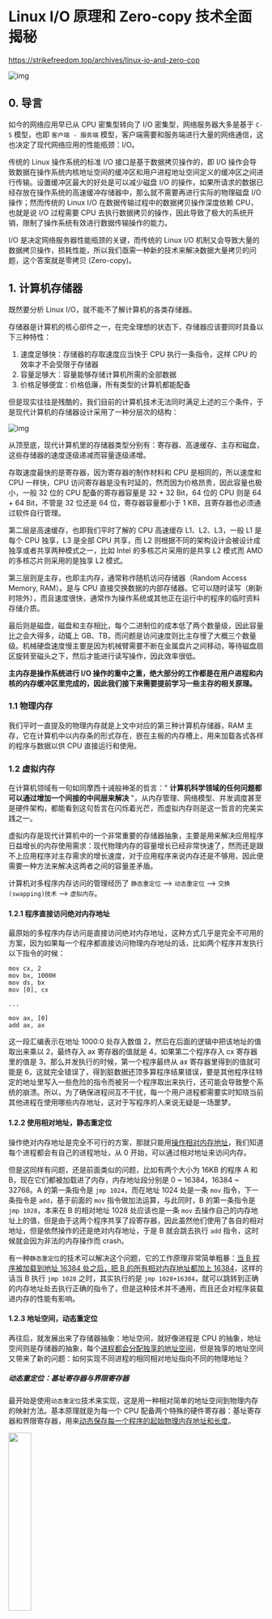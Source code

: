# Linux I/O 原理和 Zero-copy 技术全面揭秘

https://strikefreedom.top/archives/linux-io-and-zero-cop


![img](./20230212-linux-io-and-zero-copy.md.assets/linux-zero-copy-stack.png)

## 0. 导言

如今的网络应用早已从 CPU 密集型转向了 I/O 密集型，网络服务器大多是基于 `C-S` 模型，也即 `客户端 - 服务端` 模型，客户端需要和服务端进行大量的网络通信，这也决定了现代网络应用的性能瓶颈：I/O。

传统的 Linux 操作系统的标准 I/O 接口是基于数据拷贝操作的，即 I/O 操作会导致数据在操作系统内核地址空间的缓冲区和用户进程地址空间定义的缓冲区之间进行传输。设置缓冲区最大的好处是可以减少磁盘 I/O 的操作，如果所请求的数据已经存放在操作系统的高速缓冲存储器中，那么就不需要再进行实际的物理磁盘 I/O 操作；然而传统的 Linux I/O 在数据传输过程中的数据拷贝操作深度依赖 CPU，也就是说 I/O 过程需要 CPU 去执行数据拷贝的操作，因此导致了极大的系统开销，限制了操作系统有效进行数据传输操作的能力。

I/O 是决定网络服务器性能瓶颈的关键，而传统的 Linux I/O 机制又会导致大量的数据拷贝操作，损耗性能，所以我们亟需一种新的技术来解决数据大量拷贝的问题，这个答案就是零拷贝 (Zero-copy)。

## 1. 计算机存储器

既然要分析 Linux I/O，就不能不了解计算机的各类存储器。

存储器是计算机的核心部件之一，在完全理想的状态下，存储器应该要同时具备以下三种特性：

1. 速度足够快：存储器的存取速度应当快于 CPU 执行一条指令，这样 CPU 的效率才不会受限于存储器
2. 容量足够大：容量能够存储计算机所需的全部数据
3. 价格足够便宜：价格低廉，所有类型的计算机都能配备

但是现实往往是残酷的，我们目前的计算机技术无法同时满足上述的三个条件，于是现代计算机的存储器设计采用了一种分层次的结构：

![img](./20230212-linux-io-and-zero-copy.md.assets/typical-memory-hierarchy.png)

从顶至底，现代计算机里的存储器类型分别有：寄存器、高速缓存、主存和磁盘，这些存储器的速度逐级递减而容量逐级递增。

存取速度最快的是寄存器，因为寄存器的制作材料和 CPU 是相同的，所以速度和 CPU 一样快，CPU 访问寄存器是没有时延的，然而因为价格昂贵，因此容量也极小，一般 32 位的 CPU 配备的寄存器容量是 32 + 32 Bit，64 位的 CPU 则是 64 + 64 Bit，不管是 32 位还是 64 位，寄存器容量都小于 1 KB，且寄存器也必须通过软件自行管理。

第二层是高速缓存，也即我们平时了解的 CPU 高速缓存 L1、L2、L3，一般 L1 是每个 CPU 独享，L3 是全部 CPU 共享，而 L2 则根据不同的架构设计会被设计成独享或者共享两种模式之一，比如 Intel 的多核芯片采用的是共享 L2 模式而 AMD 的多核芯片则采用的是独享 L2 模式。

第三层则是主存，也即主内存，通常称作随机访问存储器（Random Access Memory, RAM）。是与 CPU 直接交换数据的内部存储器。它可以随时读写（刷新时除外），而且速度很快，通常作为操作系统或其他正在运行中的程序的临时资料存储介质。

最后则是磁盘，磁盘和主存相比，每个二进制位的成本低了两个数量级，因此容量比之会大得多，动辄上 GB、TB，而问题是访问速度则比主存慢了大概三个数量级。机械硬盘速度慢主要是因为机械臂需要不断在金属盘片之间移动，等待磁盘扇区旋转至磁头之下，然后才能进行读写操作，因此效率很低。

**主内存是操作系统进行 I/O 操作的重中之重，绝大部分的工作都是在用户进程和内核的内存缓冲区里完成的，因此我们接下来需要提前学习一些主存的相关原理。**

### 1.1 物理内存

我们平时一直提及的物理内存就是上文中对应的第三种计算机存储器，RAM 主存，它在计算机中以内存条的形式存在，嵌在主板的内存槽上，用来加载各式各样的程序与数据以供 CPU 直接运行和使用。

### 1.2 虚拟内存

在计算机领域有一句如同摩西十诫般神圣的哲言：" **计算机科学领域的任何问题都可以通过增加一个间接的中间层来解决** "，从内存管理、网络模型、并发调度甚至是硬件架构，都能看到这句哲言在闪烁着光芒，而虚拟内存则是这一哲言的完美实践之一。

虚拟内存是现代计算机中的一个非常重要的存储器抽象，主要是用来解决应用程序日益增长的内存使用需求：现代物理内存的容量增长已经非常快速了，然而还是跟不上应用程序对主存需求的增长速度，对于应用程序来说内存还是不够用，因此便需要一种方法来解决这两者之间的容量差矛盾。

计算机对多程序内存访问的管理经历了 `静态重定位` --> `动态重定位` --> `交换(swapping)技术` --> `虚拟内存`。

#### 1.2.1 程序直接访问绝对内存地址

最原始的多程序内存访问是直接访问绝对内存地址，这种方式几乎是完全不可用的方案，因为如果每一个程序都直接访问物理内存地址的话，比如两个程序并发执行以下指令的时候：

```assembly
mov cx, 2
mov bx, 1000H
mov ds, bx
mov [0], cx
 
...
 
mov ax, [0]
add ax, ax
```

这一段汇编表示在地址 1000:0 处存入数值 2，然后在后面的逻辑中把该地址的值取出来乘以 2，最终存入 ax 寄存器的值就是 4，如果第二个程序存入 cx 寄存器里的值是 3，那么并发执行的时候，第一个程序最终从 ax 寄存器里得到的值就可能是 6，这就完全错误了，得到脏数据还顶多算程序结果错误，要是其他程序往特定的地址里写入一些危险的指令而被另一个程序取出来执行，还可能会导致整个系统的崩溃。所以，为了确保进程间互不干扰，每一个用户进程都需要实时知晓当前其他进程在使用哪些内存地址，这对于写程序的人来说无疑是一场噩梦。

#### 1.2.2 使用相对地址，静态重定位

操作绝对内存地址是完全不可行的方案，那就只能用<u>操作相对内存地址</u>，我们知道每个进程都会有自己的进程地址，从 0 开始，可以通过相对地址来访问内存。

但是这同样有问题，还是前面类似的问题，比如有两个大小为 16KB 的程序 A 和 B，现在它们都被加载进了内存，内存地址段分别是 0 ~ 16384，16384 ~ 32768。A 的第一条指令是 `jmp 1024`，而在地址 1024 处是一条 `mov` 指令，下一条指令是 `add`，基于前面的 `mov` 指令做加法运算，与此同时，B 的第一条指令是 `jmp 1028`，本来在 B 的相对地址 1028 处应该也是一条 `mov` 去操作自己的内存地址上的值，但是由于这两个程序共享了段寄存器，因此虽然他们使用了各自的相对地址，但是依然操作的还是绝对内存地址，于是 B 就会跳去执行 `add` 指令，这时候就会因为非法的内存操作而 crash。

有一种`静态重定位`的技术可以解决这个问题，它的工作原理非常简单粗暴：<u>当 B 程序被加载到地址 16384 处之后，把 B 的所有相对内存地址都加上 16384</u>，这样的话当 B 执行 `jmp 1028` 之时，其实执行的是 `jmp 1028+16384`，就可以跳转到正确的内存地址处去执行正确的指令了，但是这种技术并不通用，而且还会对程序装载进内存的性能有影响。

#### 1.2.3 地址空间，动态重定位

再往后，就发展出来了存储器抽象：地址空间，就好像进程是 CPU 的抽象，地址空间则是存储器的抽象，每个<u>进程都会分配独享的地址空间</u>，但是独享的地址空间又带来了新的问题：如何实现不同进程的相同相对地址指向不同的物理地址？

##### 动态重定位：基址寄存器与界限寄存器

最开始是使用`动态重定位`技术来实现，这是用一种相对简单的地址空间到物理内存的映射方法。基本原理就是为每一个 CPU 配备两个特殊的硬件寄存器：基址寄存器和界限寄存器，用来<u>动态保存每一个程序的起始物理内存地址和长度</u>。

<img src="https://scarb-images.oss-cn-hangzhou.aliyuncs.com/img/202301071702396.png" height="30%" width="30%" />

比如前文中的 A，B 两个程序，当 A 运行时基址寄存器和界限寄存器就会分别存入 0 和 16384，而当 B 运行时则两个寄存器又会分别存入 16384 和 32768。然后每次访问指定的内存地址时，CPU 会在把地址发往内存总线之前自动把基址寄存器里的值加到该内存地址上，得到一个真正的物理内存地址，同时还会根据界限寄存器里的值检查该地址是否溢出，若是，则产生错误中止程序。

`动态重定位`技术解决了`静态重定位`技术造成的程序装载速度慢的问题，但是也有新问题：每次访问内存都需要进行加法和比较运算，比较运算本身可以很快，但是加法运算由于进位传递时间的问题，除非使用特殊的电路，否则会比较慢。

#### 1.2.4 交换技术

然后就是 `交换（swapping）`技术，这种技术简单来说就是<u>动态地把程序在内存和磁盘之间进行交换保存，要运行一个进程的时候就把程序的代码段和数据段调入内存，然后再把程序封存，存入磁盘，如此反复</u>。为什么要这么麻烦？因为前面那两种重定位技术的前提条件是计算机内存足够大，能够把所有要运行的进程地址空间都加载进主存，才能够并发运行这些进程，但是现实往往不是如此，内存的大小总是有限的，所有就需要另一类方法来处理内存超载的情况，第一种便是简单的交换技术：

![img](./20230212-linux-io-and-zero-copy.md.assets/swapping-memory.png)

先把进程 A 换入内存，然后启动进程 B 和 C，也换入内存，接着 A 被从内存交换到磁盘，然后又有新的进程 D 调入内存，用了 A 退出之后空出来的内存空间，最后 A 又被重新换入内存，由于内存布局已经发生了变化，所以 A 在换入内存之时会通过软件或者在运行期间通过硬件（基址寄存器和界限寄存器）对其内存地址进行重定位，多数情况下都是通过硬件。

#### 1.2.5 虚拟内存技术

另一种处理内存超载的技术就是`虚拟内存`技术了，它比`交换（swapping）`技术更复杂而又更高效，是目前<u>最新应用最广泛</u>的存储器抽象技术：

虚拟内存的核心原理是：

* 每个程序拥有自己的地址空间，该空间被分割成多块，每块称为一页（page），每页有连续的地址范围。

* 这些页被映射到物理内存，不是所有页都在内存中才能运行程序。

* 当程序引用到一部分在物理内存中的地址空间时，由硬件立刻执行必要的映射
* 当程序引用到一部分不在物理内存中的地址空间时，由操作系统负责将缺失的部分装入物理内存并重新执行失败的指令

![img](./20230212-linux-io-and-zero-copy.md.assets/virtual-memory-pages.png)

虚拟地址空间按照固定大小划分成被称为页（page）的若干单元，物理内存中对应的则是页框（page frame）。这两者一般来说是一样的大小，如上图中的是 4KB，不过实际上计算机系统中一般是 512 字节到 1 GB，这就是虚拟内存的分页技术。因为是虚拟内存空间，每个进程分配的大小是 4GB (32 位架构)，而实际上当然不可能给所有在运行中的进程都分配 4GB 的物理内存，所以虚拟内存技术还需要利用到前面介绍的`交换（swapping）`技术，在进程运行期间只分配映射当前使用到的内存，暂时不使用的数据则写回磁盘作为副本保存，需要用的时候再读入内存，动态地在磁盘和内存之间交换数据。

其实虚拟内存技术从某种角度来看的话，很像是糅合了基址寄存器和界限寄存器之后的新技术。它使得整个进程的地址空间可以通过较小的单元映射到物理内存，而不需要为程序的代码和数据地址进行重定位。

##### 虚拟地址映射和 MMU

进程在运行期间产生的内存地址都是虚拟地址，如果计算机没有引入虚拟内存这种存储器抽象技术的话，则 CPU 会把这些地址直接发送到内存地址总线上，直接访问和虚拟地址相同值的物理地址；如果使用虚拟内存技术的话，CPU 则是把这些虚拟地址通过地址总线送到内存管理单元（Memory Management Unit，MMU），<u>MMU 将虚拟地址映射为物理地址之后再通过内存总线去访问物理内存</u>：

![img](./20230212-linux-io-and-zero-copy.md.assets/accessing-memory-by-mmu.png)

虚拟地址（比如 16 位地址 8196=0010 000000000100）分为两部分：虚拟页号（高位部分）和偏移量（低位部分），虚拟地址转换成物理地址是通过页表（page table）来实现的。

页表由页表项构成，页表项中保存了页框号、修改位、访问位、保护位和 "在 / 不在" 位等信息，从数学角度来说页表就是一个函数，<u>入参是虚拟页号，输出是物理页框号</u>。

<img src="https://scarb-images.oss-cn-hangzhou.aliyuncs.com/img/202301080234178.png" style="zoom: 50%;" />

得到物理页框号之后复制到寄存器的高三位中，最后直接把 12 位的偏移量复制到寄存器的末 12 位构成 15 位的物理地址，即可以把该寄存器的存储的物理内存地址发送到内存总线：

![img](./20230212-linux-io-and-zero-copy.md.assets/virtual-memory-translation.png)

在 MMU 进行地址转换时，如果页表项的 "在 / 不在" 位是 0，则表示该页面并没有映射到真实的物理页框，则会引发一个**缺页中断**，CPU 陷入操作系统内核，接着操作系统就会通过<u>页面置换算法选择一个页面将其换出 (swap)</u>，以便为即将调入的新页面腾出位置。如果要换出的页面的页表项里的修改位已经被设置过，也就是被更新过，则这是一个脏页 (dirty page)，需要写回磁盘更新改页面在磁盘上的副本，如果该页面是 "干净" 的，也就是没有被修改过，则直接用调入的新页面覆盖掉被换出的旧页面即可。

最后，还需要了解的一个概念是转换检测缓冲器（Translation Lookaside Buffer，TLB），也叫快表，是用来<u>加速虚拟地址映射</u>的。因为虚拟内存的分页机制，页表一般是保存在内存中的一块固定的存储区，导致进程通过 MMU 访问内存比直接访问内存多了一次内存访问，性能至少下降一半。因此需要引入加速机制，即 TLB 快表。TLB 可以简单地理解成<u>页表的高速缓存，保存了最高频被访问的页表项</u>，由于一般是硬件实现的，因此速度极快。MMU 收到虚拟地址时<u>一般会先通过硬件 TLB 查询对应的页表号，若命中且该页表项的访问操作合法，则直接从 TLB 取出对应的物理页框号返回，若不命中则穿透到内存页表里查询，并且会用这个从内存页表里查询到最新页表项替换到现有 TLB 里的其中一个，以备下次缓存命中</u>。

至此，我们介绍完了包含虚拟内存在内的多项计算机存储器抽象技术，虚拟内存的其他内容比如针对大内存的多级页表、倒排页表，以及处理缺页中断的页面置换算法等等，以后有机会再单独写一篇文章介绍，或者各位读者也可以先行去查阅相关资料了解，这里就不再深入了。

## 2. 用户态和内核态

一般来说，我们在编写程序操作 Linux I/O 之时十有八九是在用户空间和内核空间之间传输数据，因此有必要先了解一下 Linux 的用户态和内核态的概念。

首先是用户态和内核态：

![img](./20230212-linux-io-and-zero-copy.md.assets/slide_13.jpg)

从宏观上来看，Linux 操作系统的体系架构分为用户态和内核态（或者用户空间和内核）。内核从本质上看是一种软件 —— <u>控制计算机的硬件资源，并提供上层应用程序 (进程) 运行的环境</u>。用户态即<u>上层应用程序 (进程) 的运行空间</u>，应用程序 (进程) 的执行必须依托于内核提供的资源，这其中包括但不限于 CPU 资源、存储资源、I/O 资源等等。

现代操作系统都是采用虚拟存储器，那么对 32 位操作系统而言，它的寻址空间（虚拟存储空间）为 2^32 B = 4G。操作系统的核心是内核，独立于普通的应用程序，可以访问受保护的内存空间，也有访问底层硬件设备的所有权限。为了保证用户进程不能直接操作内核（kernel），保证内核的安全，操作系统将虚拟空间划分为两部分，一部分为内核空间，一部分为用户空间。针对 Linux 操作系统而言，将最高的 1G 字节（从虚拟地址 0xC0000000 到 0xFFFFFFFF），供内核使用，称为内核空间，而将较低的 3G 字节（从虚拟地址 0x00000000 到 0xBFFFFFFF），供各个进程使用，称为用户空间。

因为操作系统的资源是有限的，如果访问资源的操作过多，必然会消耗过多的系统资源，而且如果不对这些操作加以区分，很可能造成资源访问的冲突。所以，<u>为了减少有限资源的访问和使用冲突，Unix/Linux 的设计哲学之一就是：对不同的操作赋予不同的执行等级</u>，就是所谓特权的概念。简单说就是有多大能力做多大的事，与系统相关的一些特别关键的操作必须由最高特权的程序来完成。Intel 的 x86 架构的 CPU 提供了 0 到 3 四个特权级，数字越小，特权越高，<u>Linux 操作系统中主要采用了 0 和 3 两个特权级，分别对应的就是内核态和用户态</u>。运行于用户态的进程可以执行的操作和访问的资源都会受到极大的限制，而运行在内核态的进程则可以执行任何操作并且在资源的使用上没有限制。很多程序开始时运行于用户态，但在执行的过程中，<u>一些操作需要在内核权限下才能执行，这就涉及到一个从用户态切换到内核态的过程</u>。比如 C 函数库中的内存分配函数 malloc()，它具体是使用 sbrk() 系统调用来分配内存，当 malloc 调用 sbrk() 的时候就涉及一次从用户态到内核态的切换，类似的函数还有 printf()，调用的是 wirte() 系统调用来输出字符串，等等。

用户进程在系统中运行时，大部分时间是处在用户态空间里的，在其需要操作系统帮助完成一些用户态没有特权和能力完成的操作时就需要切换到内核态。那么用户进程如何切换到内核态去使用那些内核资源呢？答案是：

- **系统调用（system call）**：用户进程主动发起的操作。用户态进程<u>发起系统调用主动要求切换到内核态</u>，陷入内核之后，由操作系统来操作系统资源，完成之后再返回到进程。
- **异常*（exception）**：被动的操作，且用户进程无法预测其发生的时机。当用户进程在运行期间发生了异常（比如某条指令出了问题），这时会触发由当前运行进程切换到处理此异常的内核相关进程中，也即是切换到了内核态。异常包括程序运算引起的各种错误如除 0、缓冲区溢出、缺页等。
- **中断（interrupt）**：当外围设备完成用户请求的操作后，会向 CPU 发出相应的中断信号，这时 <u>CPU 会暂停执行下一条即将要执行的指令而转到与中断信号对应的处理程序去执行</u>。<u>如果前面执行的指令是用户态下的程序，那么转换的过程自然就会是从用户态到内核态的切换</u>。中断包括 I/O 中断、外部信号中断、各种定时器引起的时钟中断等。中断和异常类似，都是通过中断向量表来找到相应的处理程序进行处理。区别在于，中断来自处理器外部，不是由任何一条专门的指令造成，而异常是执行当前指令的结果。

通过上面的分析，我们可以得出 Linux 的内部层级可分为三大部分：

1. 用户空间；
2. 内核空间；
3. 硬件。

![img](./20230212-linux-io-and-zero-copy.md.assets/kernel-space-and-user-space.png)

## 3. Linux I/O

### 3.1 I/O 缓冲区

![img](./20230212-linux-io-and-zero-copy.md.assets/summary-of-io-buffering.png)


在 Linux 中，当程序调用各类文件操作函数后，用户数据（User Data）到达磁盘（Disk）的流程如上图所示。

图中描述了 Linux 中文件操作函数的层级关系和内存缓存层的存在位置，中间的黑色实线是用户态和内核态的分界线。

`read(2)/write(2)` 是 Linux 系统中最基本的 I/O 读写系统调用，我们开发操作 I/O 的程序时必定会接触到它们，而在这两个系统调用和真实的磁盘读写之间存在一层称为 `Kernel buffer cache` 的缓冲区缓存。在 Linux 中 I/O 缓存其实可以细分为两个：`Page Cache` 和 `Buffer Cache`，这两个其实是一体两面，共同组成了 Linux 的内核缓冲区（Kernel Buffer Cache）：


- **读磁盘**：内核会先检查 `Page Cache` 里是不是已经缓存了这个数据，若是，直接从这个内存缓冲区里读取返回，若否，则穿透到磁盘去读取，然后再缓存在 `Page Cache` 里，以备下次缓存命中；
- **写磁盘**：内核直接把数据写入 `Page Cache`，并把对应的页标记为 dirty，添加到 dirty list 里，然后就直接返回，内核会定期把 dirty list 的页缓存 flush 到磁盘，保证页缓存和磁盘的最终一致性。

`Page Cache` 会通过页面置换算法如 LRU 定期淘汰旧的页面，加载新的页面。可以看出，所谓 <u>I/O 缓冲区缓存就是在内核和磁盘、网卡等外设之间的一层缓冲区，用来提升读写性能的</u>。

#### Page Cache 和 Buffer Cache 关系演化

> more：https://lday.me/2019/09/09/0023_linux_page_cache_and_buffer_cache/

在 Linux 还不支持虚拟内存技术之前，还没有页的概念，因此 `Buffer Cache` 是基于操作系统读写磁盘的最小单位——块（block）来进行的，所有的<u>磁盘块操作</u>都是通过 `Buffer Cache` 来加速。

Linux 引入虚拟内存的机制来管理内存后，页成为虚拟内存管理的最小单位，因此也引入了 `Page Cache` 来缓存 Linux 文件内容，主要用来<u>作为文件系统上的文件数据的缓存，提升读写性能</u>，常见的是针对文件的 `read()/write()` 操作，另外也包括了通过 `mmap()` 映射之后的块设备。

也就是说，事实上 Page Cache 负责了大部分的块设备文件的缓存工作。而 `Buffer Cache` 用来在系统对块设备进行读写的时候，对块进行数据缓存的系统来使用，实际上负责所有对磁盘的 I/O 访问：

![img](./20230212-linux-io-and-zero-copy.md.assets/buffer-cache-page-cache.png)

因为 `Buffer Cache` 是对粒度更细的设备块的缓存，而 `Page Cache` 是基于虚拟内存的页单元缓存，因此 `Page Cache` 还是会基于 `Buffer Cache`。也就是说如果是缓存文件内容数据就会在内存里缓存两份相同的数据，这就会导致同一份文件保存了两份，冗余且低效。另外一个问题是，调用 `write` 后，有效数据是在 `Buffer Cache` 中，而非 `Page Cache` 中。这就导致 `mmap` 访问的文件数据可能存在不一致问题。为了规避这个问题，所有基于磁盘文件系统的 `write`，都需要调用 `update_vm_cache()` 函数，该操作会把调用 `write` 之后的 `Buffer Cache` 更新到 `Page Cache` 去。由于有这些设计上的弊端，因此在 Linux 2.4 版本之后，kernel 就将两者进行了统一，`Buffer Cache` 不再以独立的形式存在，而是以融合的方式存在于 `Page Cache` 中：

![img](./20230212-linux-io-and-zero-copy.md.assets/buffer-cache-in-page-cache.png)

融合之后就可以统一操作 `Page Cache` 和 `Buffer Cache`：处理文件 I/O 缓存交给 `Page Cache`，而当底层 RAW device 刷新数据时以 `Buffer Cache` 的块单位来实际处理。

### 3.2 I/O 模式

在 Linux 或者其他 Unix-like 操作系统里，I/O 模式一般有三种：

1. 程序控制 I/O
2. 中断驱动 I/O
3. DMA I/O

下面我分别详细地讲解一下这三种 I/O 模式。

#### 3.2.1 程序控制 I/O

这是最简单的一种 I/O 模式，也叫忙等待或者轮询：用户通过发起一个系统调用，陷入内核态，内核将系统调用翻译成一个对应设备驱动程序的过程调用，接着设备驱动程序会启动 I/O 不断循环去检查该设备，看看是否已经就绪，一般通过返回码来表示，I/O 结束之后，设备驱动程序会把数据送到指定的地方并返回，切回用户态。

比如发起系统调用 `read()`：

![img](./20230212-linux-io-and-zero-copy.md.assets/blocking-io-flow.png)

#### 3.2.2 中断驱动 I/O

第二种 I/O 模式是利用中断来实现的：

![img](./20230212-linux-io-and-zero-copy.md.assets/linux-os-io-interrupts.png)

流程如下：

1. 用户进程发起一个 `read()` 系统调用读取磁盘文件，陷入内核态并由其所在的 CPU 通过设备驱动程序向设备寄存器写入一个通知信号，告知设备控制器 (我们这里是磁盘控制器) 要读取数据；
2. 磁盘控制器启动磁盘读取的过程，把数据从磁盘拷贝到磁盘控制器缓冲区里；
3. 完成拷贝之后磁盘控制器会通过总线发送一个中断信号到中断控制器，如果此时中断控制器手头还有正在处理的中断或者有一个和该中断信号同时到达的更高优先级的中断，则这个中断信号将被忽略，而磁盘控制器会在后面持续发送中断信号直至中断控制器受理；
4. 中断控制器收到磁盘控制器的中断信号之后会通过地址总线存入一个磁盘设备的编号，表示这次中断需要关注的设备是磁盘；
5. 中断控制器向 CPU 置起一个磁盘中断信号；
6. CPU 收到中断信号之后停止当前的工作，把当前的 PC/PSW 等寄存器压入堆栈保存现场，然后从地址总线取出设备编号，通过编号找到中断向量所包含的中断服务的入口地址，压入 PC 寄存器，开始运行磁盘中断服务，把<u>数据从磁盘控制器的缓冲区拷贝到主存里的内核缓冲区</u>；
7. 最后 CPU 再<u>把数据从内核缓冲区拷贝到用户缓冲区</u>，完成读取操作，`read()` 返回，切换回用户态。

#### 3.2.3 DMA I/O

并发系统的性能高低究其根本，是取决于如何对 CPU 资源的高效调度和使用，而回头看前面的中断驱动 I/O 模式的流程，可以发现第 <u>6、7 步的数据拷贝工作都是由 CPU 亲自完成的，也就是在这两次数据拷贝阶段中 CPU 是完全被占用而不能处理其他工作的</u>，那么这里明显是有优化空间的。第 7 步的数据拷贝是从内核缓冲区到用户缓冲区，都是在主存里，所以这一步只能由 CPU 亲自完成，但是第 6 步的数据拷贝，是<u>从磁盘控制器的缓冲区到主存，是两个设备之间的数据传输，这一步并非一定要 CPU 来完成，可以借助 DMA 来完成</u>，减轻 CPU 的负担。

DMA 全称是 Direct Memory Access，也即直接存储器存取，是一种用来提供在外设和存储器之间或者存储器和存储器之间的高速数据传输。整个过程无须 CPU 参与，数据直接通过 DMA 控制器进行快速地移动拷贝，节省 CPU 的资源去做其他工作。

目前，大部分的计算机都配备了 DMA 控制器，而 DMA 技术也支持大部分的外设和存储器。借助于 DMA 机制，计算机的 I/O 过程就能更加高效：

![img](./20230212-linux-io-and-zero-copy.md.assets/linux-os-io-dma.png)

DMA 控制器内部包含若干个可以被 CPU 读写的寄存器：一个主存地址寄存器 MAR（存放要交换数据的主存地址）、一个外设地址寄存器 ADR（存放 I/O 设备的设备码，或者是设备信息存储区的寻址信息）、一个字节数寄存器 WC（对传送数据的总字数进行统计）、和一个或多个控制寄存器。

1. 用户进程发起一个 `read()` 系统调用读取磁盘文件，陷入内核态并由其所在的 CPU 通过设置 DMA 控制器的寄存器对它进行编程：把内核缓冲区和磁盘文件的地址分别写入 MAR 和 ADR 寄存器，然后把期望读取的字节数写入 WC 寄存器，启动 DMA 控制器；
2. DMA 控制器根据 ADR 寄存器里的信息知道这次 I/O 需要读取的外设是磁盘的某个地址，便向磁盘控制器发出一个命令，通知它从磁盘读取数据到其内部的缓冲区里；
3. 磁盘控制器启动磁盘读取的过程，把数据从磁盘拷贝到磁盘控制器缓冲区里，并对缓冲区内数据的校验和进行检验，如果数据是有效的，那么 DMA 就可以开始了；
4. DMA 控制器通过总线向磁盘控制器发出一个读请求信号从而发起 DMA 传输，这个信号和前面的中断驱动 I/O 小节里 CPU 发给磁盘控制器的读请求是一样的，它并不知道或者并不关心这个读请求是来自 CPU 还是 DMA 控制器；
5. 紧接着 DMA 控制器将引导磁盘控制器将数据传输到 MAR 寄存器里的地址，也就是内核缓冲区；
6. 数据传输完成之后，返回一个 ack 给 DMA 控制器，WC 寄存器里的值会减去相应的数据长度，如果 WC 还不为 0，则重复第 4 步到第 6 步，一直到 WC 里的字节数等于 0；
7. 收到 ack 信号的 DMA 控制器会通过总线发送一个中断信号到中断控制器，如果此时中断控制器手头还有正在处理的中断或者有一个和该中断信号同时到达的更高优先级的中断，则这个中断信号将被忽略，而 DMA 控制器会在后面持续发送中断信号直至中断控制器受理；
8. 中断控制器收到磁盘控制器的中断信号之后会通过地址总线存入一个主存设备的编号，表示这次中断需要关注的设备是主存；
9. 中断控制器向 CPU 置起一个 DMA 中断的信号；
10. CPU 收到中断信号之后停止当前的工作，把当前的 PC/PSW 等寄存器压入堆栈保存现场，然后从地址总线取出设备编号，通过编号找到中断向量所包含的中断服务的入口地址，压入 PC 寄存器，开始运行 DMA 中断服务，把数据从内核缓冲区拷贝到用户缓冲区，完成读取操作，`read()` 返回，切换回用户态。

### 3.3 传统 I/O 读写模式

Linux 中传统的 I/O 读写是通过 `read()/write()` 系统调用完成的，`read()` 把数据从存储器 (磁盘、网卡等) 读取到用户缓冲区，`write()` 则是把数据从用户缓冲区写出到存储器：

```C
#include <unistd.h>

ssize_t read(int fd, void *buf, size_t count);
ssize_t write(int fd, const void *buf, size_t count);
```

一次完整的读磁盘文件然后写出到网卡的底层传输过程如下：

![img](./20230212-linux-io-and-zero-copy.md.assets/Linux-io-read-write.png)

可以清楚看到这里一共触发了 4 次用户态和内核态的上下文切换，分别是 `read()/write()` 调用和返回时的切换，2 次 DMA 拷贝，2 次 CPU 拷贝，加起来一共 4 次拷贝操作。

通过引入 DMA，我们已经把 Linux 的 I/O 过程中的 CPU 拷贝次数从 4 次减少到了 2 次，但是 CPU 拷贝依然是代价很大的操作，对系统性能的影响还是很大，特别是那些频繁 I/O 的场景，更是会因为 CPU 拷贝而损失掉很多性能，我们需要进一步优化，降低、甚至是完全避免 CPU 拷贝。

## 4. 零拷贝 (Zero-copy)

### 4.1 Zero-copy 是什么？

Wikipedia 的解释如下：

> "**Zero-copy**" describes computer operations in which the [CPU](https://en.wikipedia.org/wiki/Central_processing_unit) does not perform the task of copying data from one [memory](https://en.wikipedia.org/wiki/RAM) area to another. This is frequently used to save CPU cycles and memory bandwidth when transmitting a file over a network.

零拷贝技术是指计算机执行操作时，[CPU](https://zh.wikipedia.org/wiki/中央处理器) 不需要先将数据从某处[内存](https://zh.wikipedia.org/wiki/随机存取存储器)复制到另一个特定区域。这种技术通常用于通过网络传输文件时节省 CPU 周期和[内存带宽](https://zh.wikipedia.org/wiki/内存带宽)。

### 4.2 Zero-copy 能做什么？

- 减少甚至完全避免操作系统内核和用户应用程序地址空间这两者之间进行数据拷贝操作，从而减少用户态——内核态上下文切换带来的系统开销。
- 减少甚至完全避免操作系统内核缓冲区之间进行数据拷贝操作。
- 帮助用户进程绕开操作系统内核空间直接访问硬件存储接口操作数据。
- 利用 DMA 而非 CPU 来完成硬件接口和内核缓冲区之间的数据拷贝，从而解放 CPU，使之能去执行其他的任务，提升系统性能。

### 4.3 Zero-copy 的实现方式有哪些？

从 zero-copy 这个概念被提出以来，相关的实现技术便犹如雨后春笋，层出不穷。但是截至目前为止，并没有任何一种 zero-copy 技术能满足所有的场景需求，还是计算机领域那句无比经典的名言："There is no silver bullet"!

而在 Linux 平台上，同样也有很多的 zero-copy 技术，新旧各不同，可能存在于不同的内核版本里，很多技术可能有了很大的改进或者被更新的实现方式所替代，这些不同的实现技术按照其核心思想可以归纳成大致的以下三类：

- **减少甚至避免用户空间和内核空间之间的数据拷贝**：在一些场景下，用户进程在数据传输过程中并不需要对数据进行访问和处理，那么数据在 Linux 的 `Page Cache` 和用户进程的缓冲区之间的传输就完全可以避免，让数据拷贝完全在内核里进行，甚至可以通过更巧妙的方式避免在内核里的数据拷贝。这一类实现一般是通过增加新的系统调用来完成的，比如 Linux 中的 mmap()，sendfile() 以及 splice() 等。
- **绕过内核的直接 I/O**：允许在用户态进程绕过内核直接和硬件进行数据传输，内核在传输过程中只负责一些管理和辅助的工作。这种方式其实和第一种有点类似，也是试图避免用户空间和内核空间之间的数据传输，只是第一种方式是把数据传输过程放在内核态完成，而这种方式则是直接绕过内核和硬件通信，效果类似但原理完全不同。
- **内核缓冲区和用户缓冲区之间的传输优化**：这种方式侧重于在用户进程的缓冲区和操作系统的页缓存之间的 CPU 拷贝的优化。这种方法延续了以往那种传统的通信方式，但更灵活。

![img](./20230212-linux-io-and-zero-copy.md.assets/linux-zero-copy-stack-1679134296851-9.png)

#### 4.3.1 减少甚至避免用户空间和内核空间之间的数据拷贝

##### mmap()

```C
#include <sys/mman.h>
 
void *mmap(void *addr, size_t length, int prot, int flags, int fd, off_t offset);
int munmap(void *addr, size_t length);
```

一种简单的实现方案是在一次读写过程中用 Linux 的另一个系统调用 `mmap()` 替换原先的 `read()`，`mmap()` 也即是内存映射（memory map）：把用户进程空间的一段内存缓冲区（user buffer）映射到文件所在的内核缓冲区（kernel buffer）上。

![img](./20230212-linux-io-and-zero-copy.md.assets/Linux-io-mmap-write.png)

利用 `mmap()` 替换 `read()`，配合 `write()` 调用的整个流程如下：

1. 用户进程调用 `mmap()`，从用户态陷入内核态，将内核缓冲区映射到用户缓存区；
2. DMA 控制器将数据从硬盘拷贝到内核缓冲区；
3. `mmap()` 返回，上下文从内核态切换回用户态；
4. 用户进程调用 `write()`，尝试把文件数据写到内核里的套接字缓冲区，再次陷入内核态；
5. CPU 将内核缓冲区中的数据拷贝到的套接字缓冲区；
6. DMA 控制器将数据从套接字缓冲区拷贝到网卡完成数据传输；
7. `write()` 返回，上下文从内核态切换回用户态。

通过这种方式，有两个优点：一是节省内存空间，因为用户进程上的这一段内存是虚拟的，并不真正占据物理内存，只是映射到文件所在的内核缓冲区上，因此可以节省一半的内存占用；二是省去了一次 CPU 拷贝，对比传统的 Linux I/O 读写，数据不需要再经过用户进程进行转发了，而是直接在内核里就完成了拷贝。所以使用 `mmap()` 之后的拷贝次数是 2 次 DMA 拷贝，1 次 CPU 拷贝，加起来一共 3 次拷贝操作，比传统的 I/O 方式节省了一次 CPU 拷贝以及一半的内存，不过因为 `mmap()` 也是一个系统调用，因此用户态和内核态的切换还是 4 次。

`mmap()` 因为既节省 CPU 拷贝次数又节省内存，所以比较适合大文件传输的场景。虽然 `mmap()` 完全是符合 POSIX 标准的，但是它也不是完美的，因为它并不总是能达到理想的数据传输性能。首先是因为数据数据传输过程中依然需要一次 CPU 拷贝，其次是内存映射技术是一个开销很大的虚拟存储操作：这种操作需要修改页表以及用内核缓冲区里的文件数据汰换掉当前 TLB 里的缓存以维持虚拟内存映射的一致性。但是，因为内存映射通常针对的是相对较大的数据区域，所以对于相同大小的数据来说，内存映射所带来的开销远远低于 CPU 拷贝所带来的开销。此外，使用 `mmap()` 还可能会遇到一些需要值得关注的特殊情况，例如，在 `mmap()` --> `write()` 这两个系统调用的整个传输过程中，如果有其他的进程突然截断了这个文件，那么这时用户进程就会因为访问非法地址而被一个从总线传来的 SIGBUS 中断信号杀死并且产生一个 core dump。有两种解决办法：

1. 设置一个信号处理器，专门用来处理 SIGBUS 信号，这个处理器直接返回， `write()` 就可以正常返回已写入的字节数而不会被 SIGBUS 中断，errno 错误码也会被设置成 success。然而这实际上是一个掩耳盗铃的解决方案，因为 BIGBUS 信号的带来的信息是系统发生了一些很严重的错误，而我们却选择忽略掉它，一般不建议采用这种方式。
2. 通过内核的文件租借锁（这是 Linux 的叫法，Windows 上称之为机会锁）来解决这个问题，这种方法相对来说更好一些。我们可以通过内核对文件描述符上读 / 写的租借锁，当另外一个进程尝试对当前用户进程正在进行传输的文件进行截断的时候，内核会发送给用户一个实时信号：RT_SIGNAL_LEASE 信号，这个信号会告诉用户内核正在破坏你加在那个文件上的读 / 写租借锁，这时 `write()` 系统调用会被中断，并且当前用户进程会被 SIGBUS 信号杀死，返回值则是中断前写的字节数，errno 同样会被设置为 success。文件租借锁需要在对文件进行内存映射之前设置，最后在用户进程结束之前释放掉。

##### sendfile()

在 Linux 内核 2.1 版本中，引入了一个新的系统调用 `sendfile()`：

```C
#include <sys/sendfile.h>
 
ssize_t sendfile(int out_fd, int in_fd, off_t *offset, size_t count);
```

从功能上来看，这个系统调用将 `mmap()` + `write()` 这两个系统调用合二为一，实现了一样效果的同时还简化了用户接口，其他的一些 Unix-like 的系统像 BSD、Solaris 和 AIX 等也有类似的实现，甚至 Windows 上也有一个功能类似的 API 函数 `TransmitFile`。

out_fd 和 in_fd 分别代表了写入和读出的文件描述符，in_fd 必须是一个指向文件的文件描述符，且要能支持类 `mmap()` 内存映射，不能是 Socket 类型，而 out_fd 在 Linux 内核 2.6.33 版本之前只能是一个指向 Socket 的文件描述符，从 2.6.33 之后则可以是任意类型的文件描述符。off_t 是一个代表了 in_fd 偏移量的指针，指示 `sendfile()` 该从 in_fd 的哪个位置开始读取，函数返回后，这个指针会被更新成 `sendfile()` 最后读取的字节位置处，表明此次调用共读取了多少文件数据，最后的 count 参数则是此次调用需要传输的字节总数。

![img](./20230212-linux-io-and-zero-copy.md.assets/Linux-io-sendfile.png)

使用 `sendfile()` 完成一次数据读写的流程如下：

1. 用户进程调用 `sendfile()` 从用户态陷入内核态；
2. DMA 控制器将数据从硬盘拷贝到内核缓冲区；
3. CPU 将内核缓冲区中的数据拷贝到套接字缓冲区；
4. DMA 控制器将数据从套接字缓冲区拷贝到网卡完成数据传输；
5. `sendfile()` 返回，上下文从内核态切换回用户态。

基于 `sendfile()`， 整个数据传输过程中共发生 2 次 DMA 拷贝和 1 次 CPU 拷贝，这个和 `mmap()` + `write()` 相同，但是因为 `sendfile()` 只是一次系统调用，因此比前者少了一次用户态和内核态的上下文切换开销。读到这里，聪明的读者应该会开始提问了："`sendfile()` 会不会遇到和 `mmap()` + `write()` 相似的文件截断问题呢？"，很不幸，答案是肯定的。`sendfile()` 一样会有文件截断的问题，但欣慰的是，`sendfile()` 不仅比 `mmap()` + `write()` 在接口使用上更加简洁，而且处理文件截断时也更加优雅：如果 `sendfile()` 过程中遭遇文件截断，则 `sendfile()` 系统调用会被中断杀死之前返回给用户进程其中断前所传输的字节数，errno 会被设置为 success，无需用户提前设置信号处理器，当然你要设置一个进行个性化处理也可以，也不需要像之前那样提前给文件描述符设置一个租借锁，因为最终结果还是一样的。

`sendfile()` 相较于 `mmap()` 的另一个优势在于数据在传输过程中始终没有越过用户态和内核态的边界，因此极大地减少了存储管理的开销。即便如此，`sendfile()` 依然是一个适用性很窄的技术，最适合的场景基本也就是一个静态文件服务器了。而且根据 Linus 在 2001 年和其他内核维护者的邮件列表内容，其实当初之所以决定在 Linux 上实现 `sendfile()` 仅仅是因为在其他操作系统平台上已经率先实现了，而且有大名鼎鼎的 Apache Web 服务器已经在使用了，为了兼容 Apache Web 服务器才决定在 Linux 上也实现这个技术，而且 `sendfile()` 实现上的简洁性也和 Linux 内核的其他部分集成得很好，所以 Linus 也就同意了这个提案。

然而 `sendfile()` 本身是有很大问题的，从不同的角度来看的话主要是：

1. 首先一个是这个接口并没有进行标准化，导致 `sendfile()` 在 Linux 上的接口实现和其他类 Unix 系统的实现并不相同；
2. 其次由于网络传输的异步性，很难在接收端实现和 `sendfile()` 对接的技术，因此接收端一直没有实现对应的这种技术；
3. 最后从性能方面考量，因为 `sendfile()` 在把磁盘文件从内核缓冲区（page cache）传输到到套接字缓冲区的过程中依然需要 CPU 参与，这就很难避免 CPU 的高速缓存被传输的数据所污染。

此外，需要说明下，`sendfile()` 的最初设计并不是用来处理大文件的，因此如果需要处理很大的文件的话，可以使用另一个系统调用 `sendfile64()`，它支持对更大的文件内容进行寻址和偏移。

##### sendﬁle() with DMA Scatter/Gather Copy

上一小节介绍的 `sendfile()` 技术已经把一次数据读写过程中的 CPU 拷贝的降低至只有 1 次了，但是人永远是贪心和不知足的，现在如果想要把这仅有的一次 CPU 拷贝也去除掉，有没有办法呢？

当然有！通过引入一个新硬件上的支持，我们可以把这个仅剩的一次 CPU 拷贝也给抹掉：Linux 在内核 2.4 版本里引入了 DMA 的 scatter/gather -- 分散 / 收集功能，并修改了 `sendfile()` 的代码使之和 DMA 适配。scatter 使得 DMA 拷贝可以不再需要把数据存储在一片连续的内存空间上，而是允许离散存储，gather 则能够让 DMA 控制器根据少量的元信息：一个包含了内存地址和数据大小的缓冲区描述符，收集存储在各处的数据，最终还原成一个完整的网络包，直接拷贝到网卡而非套接字缓冲区，避免了最后一次的 CPU 拷贝：

![img](./20230212-linux-io-and-zero-copy.md.assets/Linux-io-sendfile-dma-gather.png)

`sendfile() + DMA gather` 的数据传输过程如下：

1. 用户进程调用 `sendfile()`，从用户态陷入内核态；
2. DMA 控制器使用 scatter 功能把数据从硬盘拷贝到内核缓冲区进行离散存储；
3. CPU 把包含内存地址和数据长度的缓冲区描述符拷贝到套接字缓冲区，DMA 控制器能够根据这些信息生成网络包数据分组的报头和报尾
4. DMA 控制器根据缓冲区描述符里的内存地址和数据大小，使用 scatter-gather 功能开始从内核缓冲区收集离散的数据并组包，最后直接把网络包数据拷贝到网卡完成数据传输；
5. `sendfile()` 返回，上下文从内核态切换回用户态。

基于这种方案，我们就可以把这仅剩的唯一一次 CPU 拷贝也给去除了（严格来说还是会有一次，但是因为这次 CPU 拷贝的只是那些微乎其微的元信息，开销几乎可以忽略不计），理论上，数据传输过程就再也没有 CPU 的参与了，也因此 CPU 的高速缓存再不会被污染了，也不再需要 CPU 来计算数据校验和了，CPU 可以去执行其他的业务计算任务，同时和 DMA 的 I/O 任务并行，此举能极大地提升系统性能。

##### splice()

`sendfile()` + DMA Scatter/Gather 的零拷贝方案虽然高效，但是也有两个缺点：

1. 这种方案需要引入新的硬件支持；
2. 虽然 `sendfile()` 的输出文件描述符在 Linux kernel 2.6.33 版本之后已经可以支持任意类型的文件描述符，但是输入文件描述符依然只能指向文件。

这两个缺点限制了 `sendfile()` + DMA Scatter/Gather 方案的适用场景。为此，Linux 在 2.6.17 版本引入了一个新的系统调用 `splice()`，它在功能上和 `sendfile()` 非常相似，但是能够实现在任意类型的两个文件描述符时之间传输数据；而在底层实现上，`splice()`又比 `sendfile()` 少了一次 CPU 拷贝，也就是等同于 `sendfile()` + DMA Scatter/Gather，完全去除了数据传输过程中的 CPU 拷贝。

`splice()` 系统调用函数定义如下：

```
#include <fcntl.h>
#include <unistd.h>
 
int pipe(int pipefd[2]);
int pipe2(int pipefd[2], int flags);
 
ssize_t splice(int fd_in, loff_t *off_in, int fd_out, loff_t *off_out, size_t len, unsigned int flags);
```

fd_in 和 fd_out 也是分别代表了输入端和输出端的文件描述符，这两个文件描述符必须有一个是指向管道设备的，这也是一个不太友好的限制，虽然 Linux 内核开发的官方从这个系统调用推出之时就承诺未来可能会重构去掉这个限制，然而他们许下这个承诺之后就如同石沉大海，如今 14 年过去了，依旧杳无音讯...

off_in 和 off_out 则分别是 fd_in 和 fd_out 的偏移量指针，指示内核从哪里读取和写入数据，len 则指示了此次调用希望传输的字节数，最后的 flags 是系统调用的标记选项位掩码，用来设置系统调用的行为属性的，由以下 0 个或者多个值通过『或』操作组合而成：

- SPLICE_F_MOVE：指示 `splice()` 尝试仅仅是移动内存页面而不是复制，设置了这个值不代表就一定不会复制内存页面，复制还是移动取决于内核能否从管道中移动内存页面，或者管道中的内存页面是否是完整的；这个标记的初始实现有很多 bug，所以从 Linux 2.6.21 版本开始就已经无效了，但还是保留了下来，因为在未来的版本里可能会重新被实现。
- SPLICE_F_NONBLOCK：指示 `splice()` 不要阻塞 I/O，也就是使得 `splice()` 调用成为一个非阻塞调用，可以用来实现异步数据传输，不过需要注意的是，数据传输的两个文件描述符也最好是预先通过 O_NONBLOCK 标记成非阻塞 I/O，不然 `splice()` 调用还是有可能被阻塞。
- SPLICE_F_MORE：通知内核下一个 `splice()` 系统调用将会有更多的数据传输过来，这个标记对于输出端是 socket 的场景非常有用。

`splice()` 是基于 Linux 的管道缓冲区 (pipe buffer) 机制实现的，所以 `splice()` 的两个入参文件描述符才要求必须有一个是管道设备，一个典型的 `splice()` 用法是：

```
int pfd[2];
 
pipe(pfd);
 
ssize_t bytes = splice(file_fd, NULL, pfd[1], NULL, 4096, SPLICE_F_MOVE);
assert(bytes != -1);
 
bytes = splice(pfd[0], NULL, socket_fd, NULL, bytes, SPLICE_F_MOVE | SPLICE_F_MORE);
assert(bytes != -1);
```

数据传输过程图：

![img](./20230212-linux-io-and-zero-copy.md.assets/linux-io-splice.png)

使用 `splice()` 完成一次磁盘文件到网卡的读写过程如下：

1. 用户进程调用 `pipe()`，从用户态陷入内核态，创建匿名单向管道，`pipe()` 返回，上下文从内核态切换回用户态；
2. 用户进程调用 `splice()`，从用户态陷入内核态；
3. DMA 控制器将数据从硬盘拷贝到内核缓冲区，从管道的写入端 "拷贝" 进管道，`splice()` 返回，上下文从内核态回到用户态；
4. 用户进程再次调用 `splice()`，从用户态陷入内核态；
5. 内核把数据从管道的读取端 "拷贝" 到套接字缓冲区，DMA 控制器将数据从套接字缓冲区拷贝到网卡；
6. `splice()` 返回，上下文从内核态切换回用户态。

相信看完上面的读写流程之后，读者肯定会非常困惑：说好的 `splice()` 是 `sendfile()` 的改进版呢？`sendfile()` 好歹只需要一次系统调用，`splice()` 居然需要三次，这也就罢了，居然中间还搞出来一个管道，而且还要在内核空间拷贝两次，这算个毛的改进啊？

我最开始了解 `splice()` 的时候，也是这个反应，但是深入学习它之后，才渐渐知晓个中奥妙，且听我细细道来：

先来了解一下 pipe buffer 管道，管道是 Linux 上用来供进程之间通信的信道，管道有两个端：写入端和读出端，从进程的视角来看，管道表现为一个 FIFO 字节流环形队列：

![img](./20230212-linux-io-and-zero-copy.md.assets/pipe-buffer-underlying-impl.png)

管道本质上是一个内存中的文件，也就是本质上还是基于 Linux 的 VFS，用户进程可以通过 `pipe()` 系统调用创建一个匿名管道，创建完成之后会有两个 VFS 的 file 结构体的 inode 分别指向其写入端和读出端，并返回对应的两个文件描述符，用户进程通过这两个文件描述符读写管道；管道的容量单位是一个虚拟内存的页，也就是 4KB，总大小一般是 16 个页，基于其环形结构，管道的页可以循环使用，提高内存利用率。 Linux 中以 pipe_buffer 结构体封装管道页，file 结构体里的 inode 字段里会保存一个 pipe_inode_info 结构体指代管道，其中会保存很多读写管道时所需的元信息，环形队列的头部指针页，读写时的同步机制如互斥锁、等待队列等：

```C
struct pipe_buffer {
	struct page *page; // 内存页结构
	unsigned int offset, len; // 偏移量，长度
	const struct pipe_buf_operations *ops;
	unsigned int flags;
	unsigned long private;
};
 
struct pipe_inode_info {
	struct mutex mutex;
	wait_queue_head_t wait;
	unsigned int nrbufs, curbuf, buffers;
	unsigned int readers;
	unsigned int writers;
	unsigned int files;
	unsigned int waiting_writers;
	unsigned int r_counter;
	unsigned int w_counter;
	struct page *tmp_page;
	struct fasync_struct *fasync_readers;
	struct fasync_struct *fasync_writers;
	struct pipe_buffer *bufs;
	struct user_struct *user;
};
```

pipe_buffer 中保存了数据在内存中的页、偏移量和长度，以这三个值来定位数据，注意这里的页不是虚拟内存的页，而用的是物理内存的页框，因为管道时跨进程的信道，因此不能使用虚拟内存来表示，只能使用物理内存的页框定位数据；管道的正常读写操作是通过 pipe_write()/pipe_read() 来完成的，通过把数据读取 / 写入环形队列的 pipe_buffer 来完成数据传输。

`splice()` 是基于 pipe buffer 实现的，但是它在通过管道传输数据的时候却是零拷贝，因为它在写入读出时并没有使用 pipe_write()/pipe_read() 真正地在管道缓冲区写入读出数据，而是通过把数据在内存缓冲区中的物理内存页框指针、偏移量和长度赋值给前文提及的 pipe_buffer 中对应的三个字段来完成数据的 "拷贝"，也就是其实只拷贝了数据的内存地址等元信息。

`splice()` 在 Linux 内核源码中的内部实现是 `do_splice()` 函数，而写入读出管道则分别是通过 `do_splice_to()` 和 `do_splice_from()`，这里我们重点来解析下写入管道的源码，也就是 `do_splice_to()`，我现在手头的 Linux 内核版本是 v4.8.17，我们就基于这个版本来分析，至于读出的源码函数 `do_splice_from()`，原理是相通的，大家举一反三即可。

splice()` 写入数据到管道的调用链式：`do_splice()` --> `do_splice_to()` --> `splice_read()

```C
static long do_splice(struct file *in, loff_t __user *off_in,
		      struct file *out, loff_t __user *off_out,
		      size_t len, unsigned int flags)
{
...
 
	// 判断是写出 fd 是一个管道设备，则进入数据写入的逻辑
	if (opipe) {
		if (off_out)
			return -ESPIPE;
		if (off_in) {
			if (!(in->f_mode & FMODE_PREAD))
				return -EINVAL;
			if (copy_from_user(&offset, off_in, sizeof(loff_t)))
				return -EFAULT;
		} else {
			offset = in->f_pos;
		}
 
		// 调用 do_splice_to 把文件内容写入管道
		ret = do_splice_to(in, &offset, opipe, len, flags);
 
		if (!off_in)
			in->f_pos = offset;
		else if (copy_to_user(off_in, &offset, sizeof(loff_t)))
			ret = -EFAULT;
 
		return ret;
	}
 
	return -EINVAL;
}
```

进入 `do_splice_to()` 之后，再调用 `splice_read()`：

```C
static long do_splice_to(struct file *in, loff_t *ppos,
			 struct pipe_inode_info *pipe, size_t len,
			 unsigned int flags)
{
	ssize_t (*splice_read)(struct file *, loff_t *,
			       struct pipe_inode_info *, size_t, unsigned int);
	int ret;
 
	if (unlikely(!(in->f_mode & FMODE_READ)))
		return -EBADF;
 
	ret = rw_verify_area(READ, in, ppos, len);
	if (unlikely(ret < 0))
		return ret;
 
	if (unlikely(len > MAX_RW_COUNT))
		len = MAX_RW_COUNT;
 
	// 判断文件的文件的 file 结构体的 f_op 中有没有可供使用的、支持 splice 的 splice_read 函数指针
	// 因为是 splice() 调用，因此内核会提前给这个函数指针指派一个可用的函数
	if (in->f_op->splice_read)
		splice_read = in->f_op->splice_read;
	else
		splice_read = default_file_splice_read;
 
	return splice_read(in, ppos, pipe, len, flags);
}
```

`in->f_op->splice_read` 这个函数指针根据文件描述符的类型不同有不同的实现，比如这里的 in 是一个文件，因此是 `generic_file_splice_read()`，如果是 socket 的话，则是 `sock_splice_read()`，其他的类型也会有对应的实现，总之我们这里将使用的是 `generic_file_splice_read()` 函数，这个函数会继续调用内部函数 `__generic_file_splice_read` 完成以下工作：

1. 在 page cache 页缓存里进行搜寻，看看我们要读取这个文件内容是否已经在缓存里了，如果是则直接用，否则如果不存在或者只有部分数据在缓存中，则分配一些新的内存页并进行读入数据操作，同时会增加页框的引用计数；
2. 基于这些内存页，初始化 splice_pipe_desc 结构，这个结构保存会保存文件数据的地址元信息，包含有物理内存页框地址，偏移、数据长度，也就是 pipe_buffer 所需的三个定位数据的值；
3. 最后，调用 `splice_to_pipe()`，splice_pipe_desc 结构体实例是函数入参。

```C
ssize_t splice_to_pipe(struct pipe_inode_info *pipe, struct splice_pipe_desc *spd)
{
...
 
	for (;;) {
		if (!pipe->readers) {
			send_sig(SIGPIPE, current, 0);
			if (!ret)
				ret = -EPIPE;
			break;
		}
 
		if (pipe->nrbufs < pipe->buffers) {
			int newbuf = (pipe->curbuf + pipe->nrbufs) & (pipe->buffers - 1);
			struct pipe_buffer *buf = pipe->bufs + newbuf;
 
			// 写入数据到管道，没有真正拷贝数据，而是内存地址指针的移动，
			// 把物理页框、偏移量和数据长度赋值给 pipe_buffer 完成数据入队操作
			buf->page = spd->pages[page_nr];
			buf->offset = spd->partial[page_nr].offset;
			buf->len = spd->partial[page_nr].len;
			buf->private = spd->partial[page_nr].private;
			buf->ops = spd->ops;
			if (spd->flags & SPLICE_F_GIFT)
				buf->flags |= PIPE_BUF_FLAG_GIFT;
 
			pipe->nrbufs++;
			page_nr++;
			ret += buf->len;
 
			if (pipe->files)
				do_wakeup = 1;
 
			if (!--spd->nr_pages)
				break;
			if (pipe->nrbufs < pipe->buffers)
				continue;
 
			break;
		}
 
	...
}
```

这里可以清楚地看到 `splice()` 所谓的写入数据到管道其实并没有真正地拷贝数据，而是玩了个 tricky 的操作：只进行内存地址指针的拷贝而不真正去拷贝数据。所以，数据 `splice()` 在内核中并没有进行真正的数据拷贝，因此 `splice()` 系统调用也是零拷贝。

还有一点需要注意，前面说过管道的容量是 16 个内存页，也就是 16 * 4KB = 64 KB，也就是说一次往管道里写数据的时候最好不要超过 64 KB，否则的话会 `splice()` 会阻塞住，除非在创建管道的时候使用的是 `pipe2()` 并通过传入 `O_NONBLOCK` 属性将管道设置为非阻塞。

即使 `splice()` 通过内存地址指针避免了真正的拷贝开销，但是算起来它还要使用额外的管道来完成数据传输，也就是比 `sendfile()` 多了两次系统调用，这不是又增加了上下文切换的开销吗？为什么不直接在内核创建管道并调用那两次 `splice()`，然后只暴露给用户一次系统调用呢？实际上因为 `splice()` 利用管道而非硬件来完成零拷贝的实现比 `sendfile()` + DMA Scatter/Gather 的门槛更低，因此后来的 `sendfile()` 的底层实现就已经替换成 `splice()` 了。

至于说 `splice()` 本身的 API 为什么还是这种使用模式，那是因为 Linux 内核开发团队一直想把基于管道的这个限制去掉，但不知道因为什么一直搁置，所以这个 API 也就一直没变化，只能等内核团队哪天想起来了这一茬，然后重构一下使之不再依赖管道，在那之前，使用 `splice()` 依然还是需要额外创建管道来作为中间缓冲，如果你的业务场景很适合使用 `splice()`，但又是性能敏感的，不想频繁地创建销毁 pipe buffer 管道缓冲区，那么可以参考一下 HAProxy 使用 `splice()` 时采用的优化方案：预先分配一个 pipe buffer pool 缓存管道，每次调用 `spclie()` 的时候去缓存池里取一个管道，用完就放回去，循环利用，提升性能。

##### send() with MSG_ZEROCOPY

Linux 内核在 2017 年的 v4.14 版本接受了来自 Google 工程师 Willem de Bruijn 在 TCP 网络报文的通用发送接口 `send()` 中实现的 zero-copy 功能 (MSG_ZEROCOPY) 的 patch，通过这个新功能，用户进程就能够把用户缓冲区的数据通过零拷贝的方式经过内核空间发送到网络套接字中去，这个新技术和前文介绍的几种零拷贝方式相比更加先进，因为前面几种零拷贝技术都是要求用户进程不能处理加工数据而是直接转发到目标文件描述符中去的。Willem de Bruijn 在他的论文里给出的压测数据是：采用 netperf 大包发送测试，性能提升 39%，而线上环境的数据发送性能则提升了 5%~8%，官方文档陈述说这个特性通常只在发送 10KB 左右大包的场景下才会有显著的性能提升。一开始这个特性只支持 TCP，到内核 v5.0 版本之后才支持 UDP。

这个功能的使用模式如下：

```C
if (setsockopt(socket_fd, SOL_SOCKET, SO_ZEROCOPY, &one, sizeof(one)))
        error(1, errno, "setsockopt zerocopy");
 
ret = send(socket_fd, buffer, sizeof(buffer), MSG_ZEROCOPY);
```

首先第一步，先给要发送数据的 socket 设置一个 SOCK_ZEROCOPY option，然后在调用 `send()` 发送数据时再设置一个 MSG_ZEROCOPY option，其实理论上来说只需要调用 `setsockopt()` 或者 `send()` 时传递这个 zero-copy 的 option 即可，两者选其一，但是这里却要设置同一个 option 两次，官方的说法是为了兼容 `send()` API 以前的设计上的一个错误：`send()` 以前的实现会忽略掉未知的 option，为了兼容那些可能已经不小心设置了 MSG_ZEROCOPY option 的程序，故而设计成了两步设置。不过我猜还有一种可能：就是给使用者提供更灵活的使用模式，因为这个新功能只在大包场景下才可能会有显著的性能提升，但是现实场景是很复杂的，不仅仅是全部大包或者全部小包的场景，有可能是大包小包混合的场景，因此使用者可以先调用 `setsockopt()` 设置 SOCK_ZEROCOPY option，然后再根据实际业务场景中的网络包尺寸选择是否要在调用 `send()` 时使用 MSG_ZEROCOPY 进行 zero-copy 传输。

因为 `send()` 可能是异步发送数据，因此使用 MSG_ZEROCOPY 有一个需要特别注意的点是：调用 `send()` 之后不能立刻重用或释放 buffer，因为 buffer 中的数据不一定已经被内核读走了，所以还需要从 socket 关联的错误队列里读取一下通知消息，看看 buffer 中的数据是否已经被内核读走了：

```C
pfd.fd = fd;
pfd.events = 0;
if (poll(&pfd, 1, -1) != 1 || pfd.revents & POLLERR == 0)
        error(1, errno, "poll");
 
ret = recvmsg(fd, &msg, MSG_ERRQUEUE);
if (ret == -1)
        error(1, errno, "recvmsg");
 
read_notification(msg);
 
 
uint32_t read_notification(struct msghdr *msg)
{
	struct sock_extended_err *serr;
	struct cmsghdr *cm;
	
	cm = CMSG_FIRSTHDR(msg);
	if (cm->cmsg_level != SOL_IP &&
		cm->cmsg_type != IP_RECVERR)
			error(1, 0, "cmsg");
	
	serr = (void *) CMSG_DATA(cm);
	if (serr->ee_errno != 0 ||
		serr->ee_origin != SO_EE_ORIGIN_ZEROCOPY)
			error(1, 0, "serr");
	
	return serr->ee _ data;
}
```

这个技术是基于 redhat 红帽在 2010 年给 Linux 内核提交的 virtio-net zero-copy 技术之上实现的，至于底层原理，简单来说就是通过 `send()` 把数据在用户缓冲区中的分段指针发送到 socket 中去，利用 page pinning 页锁定机制锁住用户缓冲区的内存页，然后利用 DMA 直接在用户缓冲区通过内存地址指针进行数据读取，实现零拷贝；具体的细节可以通过阅读 Willem de Bruijn 的[论文 (PDF)](https://netdevconf.org/2.1/papers/netdev.pdf) 深入了解。

目前来说，这种技术的主要缺陷有：

1. 只适用于大文件 (10KB 左右) 的场景，小文件场景因为 page pinning 页锁定和等待缓冲区释放的通知消息这些机制，甚至可能比直接 CPU 拷贝更耗时；
2. 因为可能异步发送数据，需要额外调用 `poll()` 和 `recvmsg()` 系统调用等待 buffer 被释放的通知消息，增加代码复杂度，以及会导致多次用户态和内核态的上下文切换；
3. MSG_ZEROCOPY 目前只支持发送端，接收端暂不支持。

#### 4.3.2 绕过内核的直接 I/O

可以看出，前面种种的 zero-copy 的方法，都是在想方设法地优化减少或者去掉用户态和内核态之间以及内核态和内核态之间的数据拷贝，为了实现避免这些拷贝可谓是八仙过海，各显神通，采用了各种各样的手段，那么如果我们换个思路：其实这么费劲地去消除这些拷贝不就是因为有内核在掺和吗？如果我们绕过内核直接进行 I/O 不就没有这些烦人的拷贝问题了吗？这就是**绕过内核直接 I/O** 技术：

![img](./20230212-linux-io-and-zero-copy.md.assets/linux-direct-io-by-user.png)

这种方案有两种实现方式：

1. 用户直接访问硬件
2. 内核控制访问硬件

##### 用户直接访问硬件

这种技术赋予用户进程直接访问硬件设备的权限，这让用户进程能有直接读写硬件设备，在数据传输过程中只需要内核做一些虚拟内存配置相关的工作。这种无需数据拷贝和内核干预的直接 I/O，理论上是最高效的数据传输技术，但是正如前面所说的那样，并不存在能解决一切问题的银弹，这种直接 I/O 技术虽然有可能非常高效，但是它的适用性也非常窄，目前只适用于诸如 MPI 高性能通信、丛集计算系统中的远程共享内存等有限的场景。

这种技术实际上<u>破坏了现代计算机操作系统最重要的概念之一 —— 硬件抽象</u>。我们之前提过，抽象是计算机领域最最核心的设计思路，正式由于有了抽象和分层，各个层级才能不必去关心很多底层细节从而专注于真正的工作，才使得系统的运作更加高效和快速。此外，网卡通常使用功能较弱的 CPU，例如只包含简单指令集的 MIPS 架构处理器（没有不必要的功能，如浮点数计算等），也没有太多的内存来容纳复杂的软件。因此，通常只有那些基于以太网之上的专用协议会使用这种技术，这些专用协议的设计要比远比 TCP/IP 简单得多，而且多用于局域网环境中，在这种环境中，数据包丢失和损坏很少发生，因此没有必要进行复杂的数据包确认和流量控制机制。而且这种技术还需要定制的网卡，所以它是高度依赖硬件的。

与传统的通信设计相比，直接硬件访问技术给程序设计带来了各种限制：由于设备之间的数据传输是通过 DMA 完成的，因此<u>用户空间的数据缓冲区内存页必须进行 page pinning（页锁定），这是为了防止其物理页框地址被交换到磁盘或者被移动到新的地址而导致 DMA 去拷贝数据的时候在指定的地址找不到内存页从而引发缺页错误</u>，而页锁定的开销并不比 CPU 拷贝小，所以为了避免频繁的页锁定系统调用，应用程序必须分配和注册一个持久的内存池，用于数据缓冲。

用户直接访问硬件的技术可以得到极高的 I/O 性能，但是其应用领域和适用场景也极其的有限，如集群或网络存储系统中的节点通信。它需要定制的硬件和专门设计的应用程序，但相应地对操作系统内核的改动比较小，可以很容易地以内核模块或设备驱动程序的形式实现出来。直接访问硬件还可能会带来严重的安全问题，因为用户进程拥有直接访问硬件的极高权限，所以如果你的程序设计没有做好的话，可能会消耗本来就有限的硬件资源或者进行非法地址访问，可能也会因此间接地影响其他正在使用同一设备的应用程序，而因为绕开了内核，所以也无法让内核替你去控制和管理。

##### 内核控制访问硬件

相较用户直接访问硬件技术，通过内核控制的直接访问硬件技术更加的安全，它比前者在数据传输过程中会多干预一点，但也仅仅是作为一个代理人这样的角色，不会参与到实际的数据传输过程，内核会控制 DMA 引擎去替用户进程做缓冲区的数据传输工作。同样的，这种方式也是<u>高度依赖硬件</u>的，比如一些集成了专有网络栈协议的网卡。这种技术的一个优势就是用户集成去 I/O 时的接口不会改变，就和普通的 `read()/write()` 系统调用那样使用即可，所有的脏活累活都在内核里完成，用户接口友好度很高，不过需要注意的是，使用这种技术的过程中如果发生了什么不可预知的意外从而导致无法使用这种技术进行数据传输的话，则内核会自动切换为最传统 I/O 模式，也就是性能最差的那种模式。

这种技术也有着和用户直接访问硬件技术一样的问题：DMA 传输数据的过程中，用户进程的缓冲区内存页必须进行 page pinning 页锁定，数据传输完成后才能解锁。CPU 高速缓存内保存的多个内存地址也会被冲刷掉以保证 DMA 传输前后的数据一致性。这些机制有可能会导致数据传输的性能变得更差，因为 `read()/write()` 系统调用的语义并不能提前通知 CPU 用户缓冲区要参与 DMA 数据传输传输，因此也就无法像内核缓冲区那样可依提前加载进高速缓存，提高性能。由于用户缓冲区的内存页可能分布在物理内存中的任意位置，因此一些实现不好的 DMA 控制器引擎可能会有寻址限制从而导致无法访问这些内存区域。一些技术比如 AMD64 架构中的 IOMMU，允许通过将 DMA 地址重新映射到内存中的物理地址来解决这些限制，但反过来又可能会导致可移植性问题，因为其他的处理器架构，甚至是 Intel 64 位 x86 架构的变种 EM64T 都不具备这样的特性单元。此外，还可能存在其他限制，比如 DMA 传输的数据对齐问题，又会导致无法访问用户进程指定的任意缓冲区内存地址。

#### 4.3.3 内核缓冲区和用户缓冲区之间的传输优化

到目前为止，我们讨论的 zero-copy 技术都是基于减少甚至是避免用户空间和内核空间之间的 CPU 数据拷贝的，虽然有一些技术非常高效，但是大多都有适用性很窄的问题。比如 `sendfile()`、`splice()` 这些，效率很高，但是都只适用于那些<u>用户进程不需要直接处理数据的场景</u>，比如静态文件服务器或者是直接转发数据的代理服务器。

现在我们已经知道，硬件设备之间的数据可以通过 DMA 进行传输，然而却并没有这样的传输机制可以应用于用户缓冲区和内核缓冲区之间的数据传输。不过另一方面，广泛应用在现代的 CPU 架构和操作系统上的虚拟内存机制表明，通过在不同的虚拟地址上重新映射页面可以实现在用户进程和内核之间虚拟复制和共享内存，尽管一次传输的内存颗粒度相对较大：4KB 或 8KB。

因此如果要在实现在用户进程内处理数据（这种场景比直接转发数据更加常见）之后再发送出去的话，用户空间和内核空间的数据传输就是不可避免的，既然避无可避，那就只能选择优化了，因此本章节我们要介绍两种优化用户空间和内核空间数据传输的技术：

1. 动态重映射与写时拷贝 (Copy-on-Write)
2. 缓冲区共享 (Buffer Sharing)

##### 动态重映射与写时拷贝 (Copy-on-Write)

前面我们介绍过利用内存映射技术来减少数据在用户空间和内核空间之间的复制，通常简单模式下，用户进程是对共享的缓冲区进行同步阻塞读写的，这样不会有 data race 问题，但是这种模式下效率并不高，而提升效率的一种方法就是异步地对共享缓冲区进行读写，而这样的话就必须引入保护机制来避免数据冲突问题，写时复制 (Copy on Write) 就是这样的一种技术。

> **写入时复制**（**Copy-on-write**，**COW**）是一种计算机[程序设计](https://zh.wikipedia.org/wiki/程式設計)领域的优化策略。其核心思想是，如果有多个调用者（callers）同时请求相同资源（如内存或磁盘上的数据存储），他们会共同获取相同的指针指向相同的资源，直到某个调用者试图修改资源的内容时，系统才会真正复制一份专用副本（private copy）给该调用者，而其他调用者所见到的最初的资源仍然保持不变。这过程对其他的调用者都是[透明](https://zh.wikipedia.org/wiki/透明)的。此作法主要的优点是如果调用者没有修改该资源，就不会有副本（private copy）被创建，因此多个调用者只是读取操作时可以共享同一份资源。

举一个例子，引入了 COW 技术之后，用户进程读取磁盘文件进行数据处理最后写到网卡，首先使用内存映射技术让用户缓冲区和内核缓冲区共享了一段内存地址并标记为只读 (read-only)，避免数据拷贝，而当要把数据写到网卡的时候，用户进程选择了异步写的方式，系统调用会直接返回，数据传输就会在内核里异步进行，而用户进程就可以继续其他的工作，并且共享缓冲区的内容可以随时再进行读取，效率很高，但是如果该进程又尝试往共享缓冲区写入数据，则会产生一个 COW 事件，让试图写入数据的进程把数据复制到自己的缓冲区去修改，这里只需要复制要修改的内存页即可，无需所有数据都复制过去，而如果其他访问该共享内存的进程不需要修改数据则可以永远不需要进行数据拷贝。

COW 是一种建构在虚拟内存冲映射技术之上的技术，因此它需要 MMU 的硬件支持，MMU 会记录当前哪些内存页被标记成只读，当有进程尝试往这些内存页中写数据的时候，MMU 就会抛一个异常给操作系统内核，内核处理该异常时为该进程分配一份物理内存并复制数据到此内存地址，重新向 MMU 发出执行该进程的写操作。

COW 最大的优势是节省内存和减少数据拷贝，不过却是通过增加操作系统内核 I/O 过程复杂性作为代价的。当确定采用 COW 来复制页面时，重要的是注意空闲页面的分配位置。许多操作系统为这类请求提供了一个空闲的页面池。当进程的堆栈或堆要扩展时或有写时复制页面需要管理时，通常分配这些空闲页面。操作系统分配这些页面通常采用称为**按需填零**的技术。按需填零页面在需要分配之前先填零，因此会清除里面旧的内容。

**局限性**：

COW 这种零拷贝技术比较适用于那种多读少写从而使得 COW 事件发生较少的场景，因为 COW 事件所带来的系统开销要远远高于一次 CPU 拷贝所产生的。此外，在实际应用的过程中，为了避免频繁的内存映射，可以重复使用同一段内存缓冲区，因此，你不需要在只用过一次共享缓冲区之后就解除掉内存页的映射关系，而是重复循环使用，从而提升性能，不过这种内存页映射的持久化并不会减少由于页表往返移动和 TLB 冲刷所带来的系统开销，因为每次接收到 COW 事件之后对内存页而进行加锁或者解锁的时候，页面的只读标志 (read-ony) 都要被更改为 (write-only)。

##### 缓冲区共享 (Buffer Sharing)

从前面的介绍可以看出，传统的 Linux I/O 接口，都是基于复制 / 拷贝的：数据需要在操作系统内核空间和用户空间的缓冲区之间进行拷贝。在进行 I/O 操作之前，用户进程需要预先分配好一个内存缓冲区，使用 `read()` 系统调用时，内核会将从存储器或者网卡等设备读入的数据拷贝到这个用户缓冲区里；而使用 `write()` 系统调用时，则是把用户内存缓冲区的数据拷贝至内核缓冲区。

为了实现这种传统的 I/O 模式，Linux 必须要在每一个 I/O 操作时都进行内存虚拟映射和解除。这种内存页重映射的机制的效率严重受限于缓存体系结构、MMU 地址转换速度和 TLB 命中率。如果能够避免处理 I/O 请求的虚拟地址转换和 TLB 刷新所带来的开销，则有可能极大地提升 I/O 性能。而缓冲区共享就是用来解决上述问题的一种技术。

最早支持 Buffer Sharing 的操作系统是 Solaris。后来，Linux 也逐步支持了这种 Buffer Sharing 的技术，但时至今日依然不够完整和成熟。

操作系统内核开发者们实现了一种叫 fbufs 的缓冲区共享的框架，也即**快速缓冲区（ Fast Buffers ）**，使用一个 fbuf 缓冲区作为数据传输的最小单位，使用这种技术需要调用新的操作系统 API，用户区和内核区、内核区之间的数据都必须严格地在 fbufs 这个体系下进行通信。fbufs 为每一个用户进程分配一个 buffer pool，里面会储存预分配 (也可以使用的时候再分配) 好的 buffers，这些 buffers 会被同时映射到用户内存空间和内核内存空间。fbufs 只需通过一次虚拟内存映射操作即可创建缓冲区，有效地消除那些由存储一致性维护所引发的大多数性能损耗。

传统的 Linux I/O 接口是通过把数据在用户缓冲区和内核缓冲区之间进行拷贝传输来完成的，这种数据传输过程中需要进行大量的数据拷贝，同时由于虚拟内存技术的存在，I/O 过程中还需要频繁地通过 MMU 进行虚拟内存地址到物理内存地址的转换，高速缓存的汰换以及 TLB 的刷新，这些操作均会导致性能的损耗。而如果利用 fbufs 框架来实现数据传输的话，首先可以把 buffers 都缓存到 pool 里循环利用，而不需要每次都去重新分配，而且缓存下来的不止有 buffers 本身，而且还会把虚拟内存地址到物理内存地址的映射关系也缓存下来，也就可以避免每次都进行地址转换，从发送接收数据的层面来说，用户进程和 I/O 子系统比如设备驱动程序、网卡等可以直接传输整个缓冲区本身而不是其中的数据内容，也可以理解成是传输内存地址指针，这样就就避免了大量的数据内容拷贝：用户进程 / IO 子系统通过发送一个个的 fbuf 写出数据到内核而非直接传递数据内容，相对应的，用户进程 / IO 子系统通过接收一个个的 fbuf 而从内核读入数据，这样就能减少传统的 `read()/write()` 系统调用带来的数据拷贝开销：

![img](./20230212-linux-io-and-zero-copy.md.assets/linux-io-buffer-sharing-fbufs.png)

1. 发送方用户进程调用 `uf_allocate` 从自己的 buffer pool 获取一个 fbuf 缓冲区，往其中填充内容之后调用 `uf_write` 向内核区发送指向 fbuf 的文件描述符；
2. I/O 子系统接收到 fbuf 之后，调用 `uf_allocb` 从接收方用户进程的 buffer pool 获取一个 fubf 并用接收到的数据进行填充，然后向用户区发送指向 fbuf 的文件描述符；
3. 接收方用户进程调用 `uf_get` 接收到 fbuf，读取数据进行处理，完成之后调用 `uf_deallocate` 把 fbuf 放回自己的 buffer pool。

**fbufs 的缺陷**

共享缓冲区技术的实现需要依赖于用户进程、操作系统内核、以及 I/O 子系统 (设备驱动程序，文件系统等) 之间协同工作。比如，设计得不好的用户进程容易就会修改已经发送出去的 fbuf 从而污染数据，更要命的是这种问题很难 debug。虽然这个技术的设计方案非常精彩，但是它的门槛和限制却不比前面介绍的其他技术少：首先会对操作系统 API 造成变动，需要使用新的一些 API 调用，其次还需要设备驱动程序配合改动，还有由于是内存共享，内核需要很小心谨慎地实现对这部分共享的内存进行数据保护和同步的机制，而这种并发的同步机制是非常容易出 bug 的从而又增加了内核的代码复杂度，等等。因此这一类的技术还远远没有到发展成熟和广泛应用的阶段，目前大多数的实现都还处于实验阶段。

## 5. 总结

本文中我主要讲解了 Linux I/O 底层原理，然后介绍并解析了 Linux 中的 Zero-copy 技术，并给出了 Linux 对 I/O 模块的优化和改进思路。

Linux 的 Zero-copy 技术可以归纳成以下三大类：

- **减少甚至避免用户空间和内核空间之间的数据拷贝**：在一些场景下，用户进程在数据传输过程中并不需要对数据进行访问和处理，那么数据在 Linux 的 `Page Cache` 和用户进程的缓冲区之间的传输就完全可以避免，让数据拷贝完全在内核里进行，甚至可以通过更巧妙的方式避免在内核里的数据拷贝。这一类实现一般是是通过增加新的系统调用来完成的，比如 Linux 中的 mmap()，sendfile() 以及 splice() 等。
- **绕过内核的直接 I/O**：允许在用户态进程绕过内核直接和硬件进行数据传输，内核在传输过程中只负责一些管理和辅助的工作。这种方式其实和第一种有点类似，也是试图避免用户空间和内核空间之间的数据传输，只是第一种方式是把数据传输过程放在内核态完成，而这种方式则是直接绕过内核和硬件通信，效果类似但原理完全不同。
- **内核缓冲区和用户缓冲区之间的传输优化**：这种方式侧重于在用户进程的缓冲区和操作系统的页缓存之间的 CPU 拷贝的优化。这种方法延续了以往那种传统的通信方式，但更灵活。

本文从虚拟内存、I/O 缓冲区，用户态 & 内核态以及 I/O 模式等等知识点全面而又详尽地剖析了 Linux 系统的 I/O 底层原理，分析了 Linux 传统的 I/O 模式的弊端，进而引入 Linux Zero-copy 零拷贝技术的介绍和原理解析，通过将零拷贝技术和传统的 I/O 模式进行区分和对比，带领读者经历了 Linux I/O 的演化历史，通过帮助读者理解 Linux 内核对 I/O 模块的优化改进思路，相信不仅仅是让读者了解 Linux 底层系统的设计原理，更能对读者们在以后优化改进自己的程序设计过程中能够有所启发。

## 参考 & 延伸阅读

- [MODERN OPERATING SYSTEMS](http://index-of.es/Varios-2/Modern Operating Systems 4th Edition.pdf)
- [Zero Copy I: User-Mode Perspective](https://www.linuxjournal.com/article/6345)
- [Message Passing for Gigabit/s Networks with “Zero-Copy” under Linux](http://www.cs.inf.ethz.ch/group/stricker/sada/archive/chihaia.pdf)
- [ZeroCopy: Techniques, Benefits and Pitfalls](https://static.aminer.org/pdf/PDF/000/253/158/design_and_implementation_of_zero_copy_data_path_for_efficient.pdf)
- [Zero-copy networking](https://lwn.net/Articles/726917/)
- [Driver porting: Zero-copy user-space access](https://lwn.net/Articles/28548/)
- [sendmsg copy avoidance with MSG_ZEROCOPY](https://netdevconf.info/2.1/papers/netdev.pdf)
- [It’s all about buffers: zero-copy, mmap and Java NIO](https://medium.com/@xunnan.xu/its-all-about-buffers-zero-copy-mmap-and-java-nio-50f2a1bfc05c)
- [Linux Zero Copy](https://www.joshbialkowski.com/posts/2018/linux_zero_copy/linux-zero-copy.html)
- [Two new system calls: splice() and sync_file_range()](https://lwn.net/Articles/178199/)
- [Circular pipes](https://lwn.net/Articles/118750/)
- [The future of the page cache](https://lwn.net/Articles/712467/)
- [Provide a zero-copy method on KVM virtio-net](https://lwn.net/Articles/386778/)